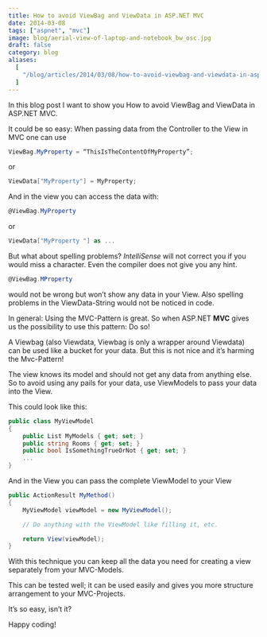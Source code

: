 ```yaml
---
title: How to avoid ViewBag and ViewData in ASP.NET MVC
date: 2014-03-08
tags: ["aspnet", "mvc"]
image: blog/aerial-view-of-laptop-and-notebook_bw_osc.jpg
draft: false
category: blog
aliases:
  [
    "/blog/articles/2014/03/08/how-to-avoid-viewbag-and-viewdata-in-asp-net-mvc/",
  ]
---
```


In this blog post I want to show you How to avoid ViewBag and ViewData in ASP.NET MVC.

It could be so easy: When passing data from the Controller to the View in MVC one can use

```csharp
ViewBag.MyProperty = “ThisIsTheContentOfMyProperty”;
```

or

```csharp
ViewData["MyProperty"] = MyProperty;
```

And in the view you can access the data with:

```csharp
@ViewBag.MyProperty
```

or

```csharp
ViewData["MyProperty "] as ...
```

But what about spelling problems? _IntelliSense_ will not correct you if you would miss a character. Even the compiler does not give you any hint.

```csharp
@ViewBag.MProperty
```

would not be wrong but won’t show any data in your View. Also spelling problems in the ViewData-String would not be noticed in code.

In general: Using the MVC-Pattern is great. So when ASP.NET **MVC** gives us the possibility to use this pattern: Do so!

A Viewbag (also Viewdata, Viewbag is only a wrapper around Viewdata) can be used like a bucket for your data. But this is not nice and it’s harming the Mvc-Pattern!

The view knows its model and should not get any data from anything else. So to avoid using any pails for your data, use ViewModels to pass your data into the View.

This could look like this:

```csharp
public class MyViewModel
{
    public List MyModels { get; set; }
    public string Rooms { get; set; }
    public bool IsSomethingTrueOrNot { get; set; }
    ...
}
```

And in the View you can pass the complete ViewModel to your View

```csharp
public ActionResult MyMethod()
{
    MyViewModel viewModel = new MyViewModel();

    // Do anything with the ViewModel like filling it, etc.

    return View(viewModel);
}
```

With this technique you can keep all the data you need for creating a view separately from your MVC-Models.

This can be tested well; it can be used easily and gives you more structure arrangement to your MVC-Projects.

It’s so easy, isn’t it?

Happy coding!

